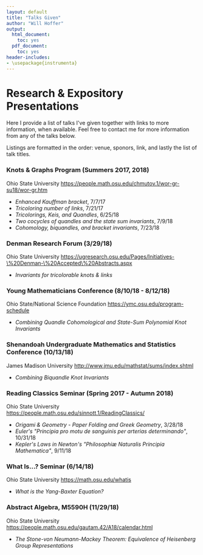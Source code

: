 ```yaml
---
layout: default
title: "Talks Given"
author: "Will Hoffer"
output:
  html_document:
    toc: yes
  pdf_document:
    toc: yes
header-includes:
- \usepackage{instrumenta}
---
```


# Research & Expository Presentations

Here I provide a list of talks I've given together with links to more information, when available. Feel free to contact me for more information from any of the talks below.

Listings are formatted in the order: venue, sponors, link, and lastly the list of talk titles.


### Knots & Graphs Program (Summers 2017, 2018) 
Ohio State University <https://people.math.osu.edu/chmutov.1/wor-gr-su18/wor-gr.htm>
 
- *Enhanced Kauffman bracket*, 7/7/17
- *Tricoloring number of links*, 7/21/17
- *Tricolorings, Keis, and Quandles*, 6/25/18
- *Two cocycles of quandles and the state sum invariants*, 7/9/18
- *Cohomology, biquandles, and bracket invariants*, 7/23/18


### Denman Research Forum (3/29/18)
Ohio State University <https://ugresearch.osu.edu/Pages/Initiatives-\%20Denman-\%20Accepted\%20Abstracts.aspx> 

- *Invariants for tricolorable knots & links*


### Young Mathematicians Conference (8/10/18 - 8/12/18)

Ohio State/National Science Foundation <https://ymc.osu.edu/program-schedule> 

- *Combining Quandle Cohomological and State-Sum Polynomial Knot Invariants*

### Shenandoah Undergraduate Mathematics and Statistics Conference (10/13/18)

James Madison University <http://www.jmu.edu/mathstat/sums/index.shtml> 

- *Combining Biquandle Knot Invariants*


### Reading Classics Seminar (Spring 2017 - Autumn 2018) 

Ohio State University <https://people.math.osu.edu/sinnott.1/ReadingClassics/>

- *Origami & Geometry - Paper Folding and Greek Geometry*, 3/28/18
- *Euler's  "Principia pro motu de sanguinis per arterias determinando"*, 10/31/18
- *Kepler's Laws in Newton's "Philosophiæ Naturalis Principia Mathematica"*, 9/11/18
   

### What Is...? Seminar (6/14/18) 

Ohio State University <https://math.osu.edu/whatis>

- *What is the Yang-Baxter Equation?*


### Abstract Algebra, M5590H (11/29/18)

Ohio State University <https://people.math.osu.edu/gautam.42/A18/calendar.html>

- *The Stone-von Neumann-Mackey Theorem: Equivalence of Heisenberg Group Representations*
